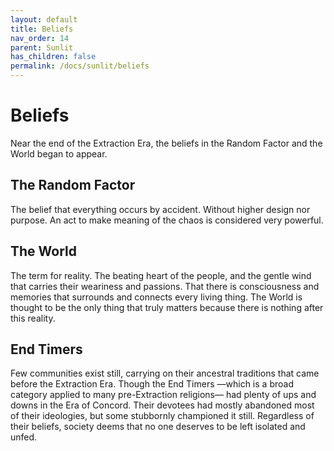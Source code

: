 ```yaml
---
layout: default
title: Beliefs
nav_order: 14
parent: Sunlit
has_children: false
permalink: /docs/sunlit/beliefs
---
```


# Beliefs

Near the end of the Extraction Era, the beliefs in the Random Factor and the World began to appear.

## The Random Factor
The belief that everything occurs by accident. Without higher design nor purpose. An act to make meaning of the chaos is considered very powerful.

## The World
The term for reality. The beating heart of the people, and the gentle wind that carries their weariness and passions. That there is consciousness and memories that surrounds and connects every living thing. The World is thought to be the only thing that truly matters because there is nothing after this reality.

## End Timers
Few communities exist still, carrying on their ancestral traditions that came before the Extraction Era. Though the End Timers —which is a broad category applied to many pre-Extraction religions— had plenty of ups and downs in the Era of Concord. Their devotees had mostly abandoned most of their ideologies, but some stubbornly championed it still. Regardless of their beliefs, society deems that no one deserves to be left isolated and unfed.
